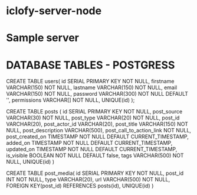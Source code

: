 # iclofy-server-node
# Sample server

# DATABASE TABLES - POSTGRESS

CREATE TABLE users(
    id SERIAL PRIMARY KEY NOT NULL,
    firstname VARCHAR(150) NOT NULL,
    lastname VARCHAR(150) NOT NULL,
    email VARCHAR(150) NOT NULL,
    password VARCHAR(300) NOT NULL DEFAULT '',
    permissions VARCHAR[] NOT NULL,
    UNIQUE(id)
);

CREATE TABLE posts (
    id SERIAL PRIMARY KEY NOT NULL,
    post_source VARCHAR(30) NOT NULL,
    post_type VARCHAR(20) NOT NULL,
    post_id VARCHAR(20),
    post_actor_id VARCHAR(20),
    post_title VARCHAR(150) NOT NULL,
    post_description VARCHAR(500),
    post_call_to_action_link NOT NULL,
    post_created_on TIMESTAMP NOT NULL DEFAULT CURRENT_TIMESTAMP,
    added_on TIMESTAMP NOT NULL DEFAULT CURRENT_TIMESTAMP,
    updated_on TIMESTAMP NOT NULL DEFAULT CURRENT_TIMESTAMP,
    is_visible BOOLEAN NOT NULL DEFAULT false,
    tags VARCHAR(500) NOT NULL,
    UNIQUE(id)
)

CREATE TABLE post_media(
    id SERIAL PRIMARY KEY NOT NULL,
    post_id INT NOT NULL,
    type VARCHAR(20),
    url VARCHAR(500) NOT NULL,
    FOREIGN KEY(post_id) REFERENCES posts(id),
    UNIQUE(id)
)